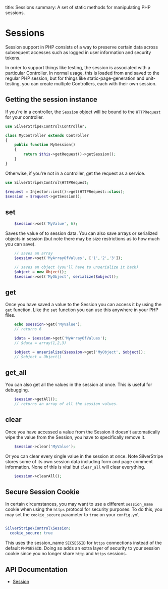 title: Sessions
summary: A set of static methods for manipulating PHP sessions.

# Sessions

Session support in PHP consists of a way to preserve certain data across subsequent accesses such as logged in user
information and security tokens.

In order to support things like testing, the session is associated with a particular Controller.  In normal usage,
this is loaded from and saved to the regular PHP session, but for things like static-page-generation and
unit-testing, you can create multiple Controllers, each with their own session.

## Getting the session instance

If you're in a controller, the `Session` object will be bound to the `HTTPRequest` for your controller.

```php
use SilverStripe\Control\Controller;

class MyController extends Controller
{
    public function MySession()
    {
        return $this->getRequest()->getSession();
    }
}
```

Otherwise, if you're not in a controller, get the request as a service.

```php
use SilverStripe\Control\HTTPRequest;

$request = Injector::inst()->get(HTTPRequest::class);
$session = $request->getSession();
```

## set


```php
    $session->set('MyValue', 6);
```

Saves the value of to session data. You can also save arrays or serialized objects in session (but note there may be 
size restrictions as to how much you can save).


```php
    // saves an array
    $session->set('MyArrayOfValues', ['1','2','3']);

    // saves an object (you'll have to unserialize it back)
    $object = new Object();
    $session->set('MyObject', serialize($object));

```

 
## get

Once you have saved a value to the Session you can access it by using the `get` function. Like the `set` function you 
can use this anywhere in your PHP files.


```php
    echo $session->get('MyValue'); 
    // returns 6

    $data = $session->get('MyArrayOfValues'); 
    // $data = array(1,2,3)

    $object = unserialize($session->get('MyObject', $object)); 
    // $object = Object()

```

## get_all

You can also get all the values in the session at once. This is useful for debugging.
```php
    $session->getAll();
    // returns an array of all the session values.

```

## clear

Once you have accessed a value from the Session it doesn't automatically wipe the value from the Session, you have
to specifically remove it.
```php
    $session->clear('MyValue');
```

Or you can clear every single value in the session at once. Note SilverStripe stores some of its own session data
including form and page comment information. None of this is vital but `clear_all` will clear everything.
```php
    $session->clearAll();
```

## Secure Session Cookie

In certain circumstances, you may want to use a different `session_name` cookie when using the `https` protocol for security purposes. To do this, you may set the `cookie_secure` parameter to `true` on your `config.yml`


```yml

SilverStripe\Control\Session:
  cookie_secure: true
```

This uses the session_name `SECSESSID` for `https` connections instead of the default `PHPSESSID`. Doing so adds an extra layer of security to your session cookie since you no longer share `http` and `https` sessions.


## API Documentation

* [Session](api:SilverStripe\Control\Session)
